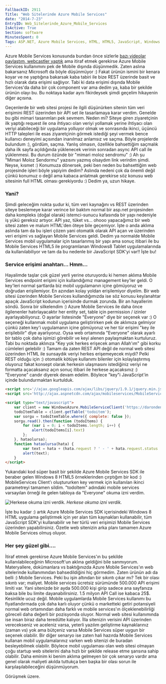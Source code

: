 ```yaml
---
FallbackID: 2911
Title: "Web Sitelerinde Azure Mobile Services"
date: "2014-7-23"
EntryID: Web_Sitelerinde_Azure_Mobile_Services
IsActive: True
Section: software
MinutesSpent: 0
Tags: ASP.NET, Azure Mobile Services, HTML, HTML5, JavaScript, Windows Azure
---
```

Azure Mobile Services konusunda bundan önce sizlerle [bazı videolar
paylaştım, webcastler
yaptık](http://daron.yondem.com/tr/tag/Azure_Mobile_Services) ama itiraf
etmek gerekirse Azure Mobile Services kullanımını pek de Mobile dışında
düşünmedik. Zaten aslına bakarsanız Microsoft da böyle düşünmüyor :)
Fakat ürünün ismini bir kenara koyar ve ne yaptığına bakarsak kaba
tabiri ile bize REST üzerinde basit ve hızlı olarak data erişimi
sağlıyor. Tabi ki data erişimi dışında Mobile Services'da daha bir çok
component var ama dedim ya, kaba bir şekilde ürünün olayı bu. Bu noktaya
kadar aynı fikirdeysek şimdi geçelim hikayenin diğer açısına.

Geçenlerde bir web sitesi projesi ile ilgili düşünürken sitenin tüm veri
erişimini REST üzerinden bir API set ile tasarlamaya karar verdim.
Genelde bu gibi mimari tasarımları pek sevmem. Neden mi? Siteye giren
ziyaretçinin ilk yaptığı request ile ona ihtiyacı olan veriyi yollamak
yerine ihtiyacı olan veriyi alabileceği bir uygulama yolluyor olmak ve
sonrasında ikinci, üçüncü HTTP talepleri ile esas ziyaretçinin görmek
istediği şeyi vermek bence kullanıcı deneyimi açısından inanılmaz
anlamsız ve saçma. Böyle projelerde bulundum :), gördüm, saçma. Yanlış
olmasın, özellikle bahsettiğim saçmalık daha ilk sayfa açıldığında
yüklenecek verinin sonradan async API call ile yüklenmesi. Bu durum
özünde bir "mimari moloz sendromu" :) Ah şu "Mimari Moloz Sendormu"
yazısını yazmış olsaydım link verirdim şimdi. Neyse, kısmet :) Konumuza
dönersek, peki ben neden bu bahsettiğim web projesinde işleri böyle
yapiyim dedim? Aslında nedeni çok da önemli değil çünkü konumuz o değil
ama kabaca anlatmak gerekirse söz konusu web sitesinin full HTML olması
gerekiyordu :) Dedim ya, uzun hikaye.

### Yani?

Şimdi geleceğim nokta şudur ki, tüm veri kaynağını vs REST üzerinden
siteye beslemeye karar verince bir baktım normal bir asp.net projesinden
daha kompleks (doğal olarak) istemci-sunucu kafasında bir yapı nedeniyle
iş yükü gereksiz artıyor. API yaz, tüket vs... ohooo yapacağımız bir web
sitesi zaten ve malum HTML'den öteye bile geçemiyor. İşte o anda aklıma
aslında tam da bu işleri çözen yani otomatik olarak API açan ve
üzerinden veri erişimi vs sağlayan Mobile Services geldi. Dedim ya
normalde Mobile Services mobil uygulamalar için tasarlanmış bir yapı ama
sonuç itibari ile bu Mobile Services HTML5 ile programlanan Windows8
Tablet uygulamalarında da kullanılabiliyor ve tam da bu nedenle bir
JavaScript SDK'yi var!! İşte bu!

### Service erişimi anahtarı... Hmm...

Hayalimde taşlar çok güzel yerli yerine oturuyordu ki hemen aklıma
Mobile Services endpoint erişimi için kullandığımız management key'ler
geldi. O key'leri normal şartlarda biz mobil uygulamanın içine gömüyoruz
ve doğrudan erişilemiyor. En azından kolay yoldan erişilemiyor diyelim.
Bir web sitesi üzerinden Mobile Services kullandığımızda ise söz konusu
key/anahtar apaçık JavaScript kodunun içerisinde durmak zorunda. Bir an
hayallerim söndü. Sonra bir silkelendim :) Azure Mobile Services ile
daha önce ilgilenenler hatırlayacaktır her entity set, table için
permission / izinler ayarlayabiliyoruz. O ayarlar listesinde "Everyone"
diye bir seçenek var :) O seçeneği kullanmak mobil uygulama
geliştirirken pek de aklımıza gelmiyor çünkü zaten key'i uygulamanın
içine gömüyoruz ve her tür erişimi "key ile erişilebilir" diye
ayarlıyoruz. Oysa web ortamında "Everyone" olarak ayarlı bir tablo çok
daha işimizi görebilir ve keyi alenen paylaşmaktan kurtuluruz. Tabi bu
noktada aklınıza "Key yok herkes erişecek aman Allah'ım" gibi korku
cümleleri gelebilir :) Tamam da zaten REST API değil de normal web
sitesi üzerinden HTML ile sunsaydık veriyi herkes erişemeyecek miydi?
Pelki REST olduğu için :) otomatik kötüye kullanımı bilenler için
kolaylaştırmış oluyoruz fakat konsept olarak herkesin ulaşmasını
istediğiniz veriyi ne formatta açacaksanız açın sonuç itibari ile
herkese açacaksınız :) "Everyone" candır diyerek devam edelim. Böylece
"key"i JavaScript'in içinde bulundurmaktan kurtulduk.

```html
<script src='//ajax.googleapis.com/ajax/libs/jquery/1.9.1/jquery.min.js'></script>
<script src='http://ajax.aspnetcdn.com/ajax/mobileservices/MobileServices.Web-1.1.0.min.js'></script>

<script type="text/javascript">
    var client = new WindowsAzure.MobileServiceClient('https://darondeneme.azure-mobile.net/');
    todoItemTable = client.getTable('todoitem');
    var sorgu = todoItemTable.where({ complete: false });
    sorgu.read().then(function (todoItems) {
        for (var i = 0; i < todoItems.length; i++) {
            alert(todoItems[i].text)
        };
    }, hataolursa);
    function hataolursa(hata) {
        var text = hata + (hata.request ? ' - ' + hata.request.status : '');
        alert(text);
    }
</script>
```

Yukarıdaki kod süper basit bir şekilde Azure Mobile Services SDK ile
beraber gelen Windows 8 HTML5 örneklerinden çırptığım bir kod :)
MobileServices Client'ı oluştururken key vermek için kullanılan ikinci
parametreyi tamamen sildim. "todoItem" adındaki mobile services
varsayılan örneği ile gelen tabloya da "Everyone" okuma izni verdim.

![Herkese okuma izni
verdik.](media/Web_Sitelerinde_Azure_Mobile_Services/mobileservices_1.png)
*Herkese okuma izni verdik.*

İşte bu kadar :) artık Azure Mobile Services SDK içerisindeki Windows 8
HTML uygulama geliştirmek için yer alan tüm kaynakları kullanabilir, tüm
JavaScript SDK'yi kullanabilir ve her türlü veri erişimizi Mobile
Services üzerinden yapabilirsiniz. Özetle web sitenizin arka planı
tamamen Azure Mobile Services olmuş oluyor.

### Her şey güzel gibi....

İtiraf etmek gerekirse Azure Mobile Services'ın bu şekilde
kullanılabileceğinin Microsoft'un aklına geldiğini bile sanmıyorum.
Materyallere, dokümanlara vs baktığınızda Azure Mobile Services'ın web
sitelerinde kullanımından bahsedildiğini hiç görmedim. Zaten ürünün adı
da belli :) Mobile Services. Peki bu işin altından bir sıkıntı çıkar mı?
Tek bir olası sıkıntı var; maliyet. Mobile services ücretsiz sürümünde
500.000 API erişimi limiti var. Yani sitenizde bir ayda 500.000 kişi
girip sadece ana sayfanıza baksa bile bu limite dayanabilirsiniz. 1.5
milyon API Call ise kabaca 25\$. Kesinlikle ucuz değil. Mobile
uygulamlarda Mobile Services kullanımı bu fiyatlandırmada çok daha karlı
oluyor çünkü o marketteki getiri potansiyeli normal web ortamından daha
farklı ve mobile services'ın ölçeklenebilirliği göreceli daha değerli
bir pozisyonda oluyor. Normal web sitesi kullanımında ise insan biraz
daha teredütte kalıyor. İlla sitenizin verisini API üzerinden
verecekseniz ve aceleniz varsa, yeterli yazılım geliştirme kaynaklarınız
(zaman vs) yok ama bütçeniz varsa Mobile Services süper uygun bir
seçenek olabilir. Bir diğer senaryo ise zaten hali hazırda Mobile
Services kullanan mobil uygulamalarınız varken web sitenizi de buradan
besleyebilmek olabilir. Böylece mobil uygulaması olan web sitesi olmayan
çoğu startup web sitelerini daha hızlı bir şekilde release etme şansına
sahip olabilir. Daha eminim ki benim aklıma gelmeyen bir çok senaryo
vardır ama genel olarak maliyeti akılda tuttukça ben başka bir olası
sorun ile karşılaşılabileceğini düşünmüyorum.

Görüşmek üzere.


